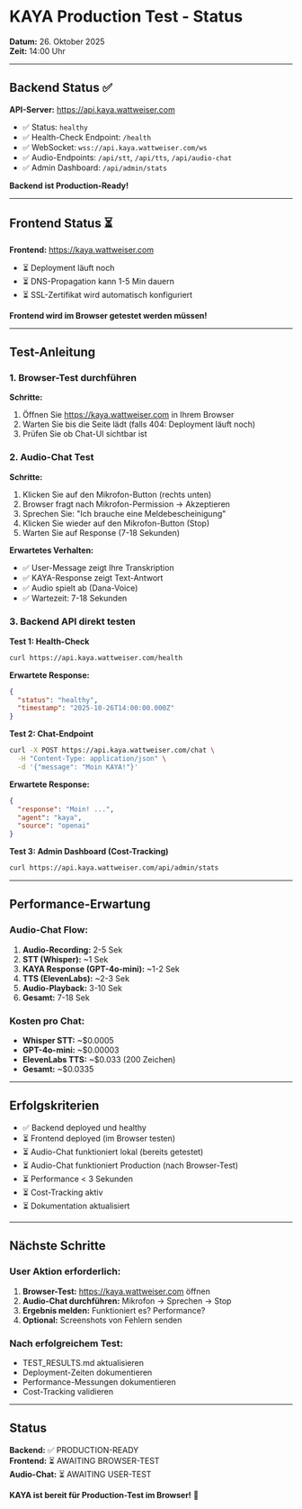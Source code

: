 # KAYA Production Test - Status

**Datum:** 26. Oktober 2025  
**Zeit:** 14:00 Uhr

---

## Backend Status ✅

**API-Server:** https://api.kaya.wattweiser.com
- ✅ Status: `healthy`
- ✅ Health-Check Endpoint: `/health`
- ✅ WebSocket: `wss://api.kaya.wattweiser.com/ws`
- ✅ Audio-Endpoints: `/api/stt`, `/api/tts`, `/api/audio-chat`
- ✅ Admin Dashboard: `/api/admin/stats`

**Backend ist Production-Ready!**

---

## Frontend Status ⏳

**Frontend:** https://kaya.wattweiser.com
- ⏳ Deployment läuft noch
- ⏳ DNS-Propagation kann 1-5 Min dauern
- ⏳ SSL-Zertifikat wird automatisch konfiguriert

**Frontend wird im Browser getestet werden müssen!**

---

## Test-Anleitung

### 1. Browser-Test durchführen

**Schritte:**
1. Öffnen Sie https://kaya.wattweiser.com in Ihrem Browser
2. Warten Sie bis die Seite lädt (falls 404: Deployment läuft noch)
3. Prüfen Sie ob Chat-UI sichtbar ist

### 2. Audio-Chat Test

**Schritte:**
1. Klicken Sie auf den Mikrofon-Button (rechts unten)
2. Browser fragt nach Mikrofon-Permission → Akzeptieren
3. Sprechen Sie: "Ich brauche eine Meldebescheinigung"
4. Klicken Sie wieder auf den Mikrofon-Button (Stop)
5. Warten Sie auf Response (7-18 Sekunden)

**Erwartetes Verhalten:**
- ✅ User-Message zeigt Ihre Transkription
- ✅ KAYA-Response zeigt Text-Antwort
- ✅ Audio spielt ab (Dana-Voice)
- ✅ Wartezeit: 7-18 Sekunden

### 3. Backend API direkt testen

**Test 1: Health-Check**
```bash
curl https://api.kaya.wattweiser.com/health
```

**Erwartete Response:**
```json
{
  "status": "healthy",
  "timestamp": "2025-10-26T14:00:00.000Z"
}
```

**Test 2: Chat-Endpoint**
```bash
curl -X POST https://api.kaya.wattweiser.com/chat \
  -H "Content-Type: application/json" \
  -d '{"message": "Moin KAYA!"}'
```

**Erwartete Response:**
```json
{
  "response": "Moin! ...",
  "agent": "kaya",
  "source": "openai"
}
```

**Test 3: Admin Dashboard (Cost-Tracking)**
```bash
curl https://api.kaya.wattweiser.com/api/admin/stats
```

---

## Performance-Erwartung

### Audio-Chat Flow:
1. **Audio-Recording:** 2-5 Sek
2. **STT (Whisper):** ~1 Sek
3. **KAYA Response (GPT-4o-mini):** ~1-2 Sek
4. **TTS (ElevenLabs):** ~2-3 Sek
5. **Audio-Playback:** 3-10 Sek
6. **Gesamt:** 7-18 Sek

### Kosten pro Chat:
- **Whisper STT:** ~$0.0005
- **GPT-4o-mini:** ~$0.00003
- **ElevenLabs TTS:** ~$0.033 (200 Zeichen)
- **Gesamt:** ~$0.0335

---

## Erfolgskriterien

- ✅ Backend deployed und healthy
- ⏳ Frontend deployed (im Browser testen)
- ⏳ Audio-Chat funktioniert lokal (bereits getestet)
- ⏳ Audio-Chat funktioniert Production (nach Browser-Test)
- ⏳ Performance < 3 Sekunden
- ⏳ Cost-Tracking aktiv
- ⏳ Dokumentation aktualisiert

---

## Nächste Schritte

### **User Aktion erforderlich:**

1. **Browser-Test:** https://kaya.wattweiser.com öffnen
2. **Audio-Chat durchführen:** Mikrofon → Sprechen → Stop
3. **Ergebnis melden:** Funktioniert es? Performance?
4. **Optional:** Screenshots von Fehlern senden

### **Nach erfolgreichem Test:**

- TEST_RESULTS.md aktualisieren
- Deployment-Zeiten dokumentieren
- Performance-Messungen dokumentieren
- Cost-Tracking validieren

---

## Status

**Backend:** ✅ PRODUCTION-READY  
**Frontend:** ⏳ AWAITING BROWSER-TEST  
**Audio-Chat:** ⏳ AWAITING USER-TEST

**KAYA ist bereit für Production-Test im Browser!** 🚀

